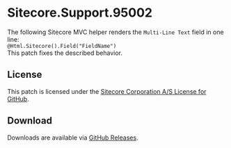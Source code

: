 # Sitecore.Support.95002
The following Sitecore MVC helper renders the `Multi-Line Text` field in one line:<br/>
`@Html.Sitecore().Field("FieldName")`<br/>
This patch fixes the described behavior.

## License  
This patch is licensed under the [Sitecore Corporation A/S License for GitHub](https://github.com/sitecoresupport/Sitecore.Support.95002/blob/master/LICENSE).  

## Download  
Downloads are available via [GitHub Releases](https://github.com/sitecoresupport/Sitecore.Support.95002/releases).  
